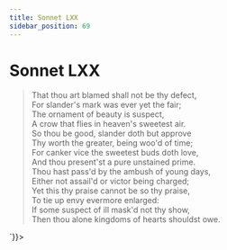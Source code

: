```yaml
---
title: Sonnet LXX
sidebar_position: 69
---
```

<div dangerouslySetInnerHTML={{__html: `<div><HTML><HEAD><TITLE>Sonnet LXX</TITLE></HEAD>
<BODY><H1>Sonnet LXX</H1>

<BLOCKQUOTE>That thou art blamed shall not be thy defect,<BR>
For slander's mark was ever yet the fair;<BR>
The ornament of beauty is suspect,<BR>
A crow that flies in heaven's sweetest air.<BR>
So thou be good, slander doth but approve<BR>
Thy worth the greater, being woo'd of time;<BR>
For canker vice the sweetest buds doth love,<BR>
And thou present'st a pure unstained prime.<BR>
Thou hast pass'd by the ambush of young days,<BR>
Either not assail'd or victor being charged;<BR>
Yet this thy praise cannot be so thy praise,<BR>
To tie up envy evermore enlarged:<BR>
  If some suspect of ill mask'd not thy show,<BR>
  Then thou alone kingdoms of hearts shouldst owe.<BR>
</BLOCKQUOTE>

</BODY></HTML>
</div>`}}></div>